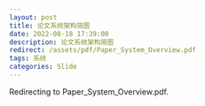 ```yaml
---
layout: post
title: 论文系统架构简图
date: 2022-08-18 17:39:00
description: 论文系统架构简图
redirect: /assets/pdf/Paper_System_Overview.pdf
tags: 系统
categories: Slide
---
```


Redirecting to Paper_System_Overview.pdf.